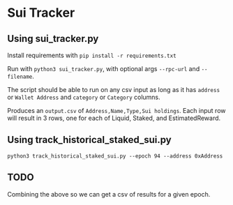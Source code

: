 # Sui Tracker

## Using sui_tracker.py
Install requirements with `pip install -r requirements.txt`

Run with `python3 sui_tracker.py`, with optional args `--rpc-url` and `--filename`.

The script should be able to run on any csv input as long as it has `address` or `Wallet Address` and `category` or `Category` columns.

Produces an `output.csv` of `Address,Name,Type,Sui holdings`. Each input row will result in 3 rows, one for each of Liquid, Staked, and EstimatedReward.

## Using track_historical_staked_sui.py
`python3 track_historical_staked_sui.py --epoch 94 --address 0xAddress`


## TODO
Combining the above so we can get a csv of results for a given epoch.